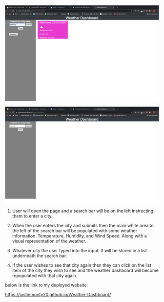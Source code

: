 ![](./assets/screen-shots/weather-dashboard1.png)

![](./assets/screen-shots/weather-dashboard2.png)

1. User will open the page and a search bar will be on the left instructing them to enter a city. 

2. When the user enters the city and submits then the main white area to the left of the search bar will be populated with some weather information. Temperature, Humidity, and Wind Speed. Along with a visual representation of the weather.  

3. Whatever city the user typed into the input. It will be stored in a list underneath the search bar.  

4. If the user wishes to see that city again then they can click on the list item of the city they wish to see and the weather dashboard will become repopulated with that city again. 

below is the link to my deployed website: 

https://justinmonty20.github.io/Weather-Dashboard/